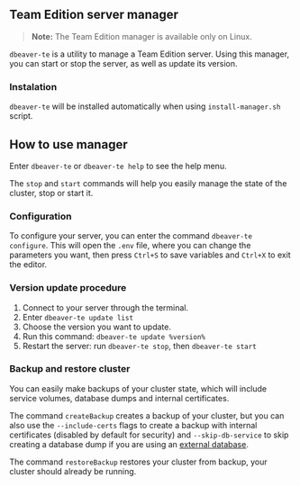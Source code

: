 ## Team Edition server manager

> **Note:** The Team Edition manager is available only on Linux.

`dbeaver-te` is a utility to manage a Team Edition server. Using this manager, you can start or stop the server, as well as update its version.

### Instalation

`dbeaver-te` will be installed automatically when using `install-manager.sh` script.

## How to use manager

Enter `dbeaver-te` or `dbeaver-te help` to see the help menu.

The `stop` and `start` commands will help you easily manage the state of the cluster, stop or start it.

### Configuration

To configure your server, you can enter the command `dbeaver-te configure`.
This will open the `.env` file, where you can change the parameters you want, then press `Ctrl+S` to save variables and `Ctrl+X` to exit the editor.


### Version update procedure

1. Connect to your server through the terminal.
2. Enter `dbeaver-te update list`
3. Choose the version you want to update.
4. Run this command: `dbeaver-te update %version%`
5. Restart the server: run `dbeaver-te stop`, then `dbeaver-te start`


### Backup and restore cluster

You can easily make backups of your cluster state, which will include service volumes, database dumps and internal certificates.

The command `createBackup` creates a backup of your cluster, but you can also use the `--include-certs` flags to create a backup with internal certificates (disabled by default for security) and `--skip-db-service` to skip creating a database dump if you are using an [external database](../compose#using-external-db).

The command `restoreBackup` restores your cluster from backup, your cluster should already be running.
